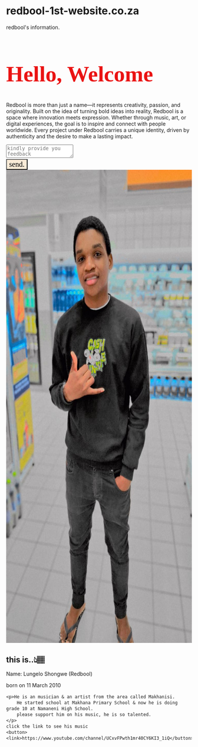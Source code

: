 # redbool-1st-website.co.za
redbool's information.
<!DOCTYPE html>
<!DOCTYPE html>
<html lang="en">
<head>
    <meta charset="UTF-8">
    <meta name="viewport" content="width=device-width, initial-scale=1.0">
    <title>Redbool</title>
</head>
<body> 
    <h1 style="color: rgba(233, 9, 9, 0.959); font-family: 'Times New Roman', Times, serif; font-size: 60px;">Hello, Welcome </h1>
    <P>Redbool is more than just a name—it represents creativity, passion, and originality. Built on the idea of turning bold ideas into reality, Redbool is a space where innovation meets expression. Whether through music, art, or digital experiences, the goal is to inspire and connect with people worldwide. Every project under Redbool carries a unique identity, driven by authenticity and the desire to make a lasting impact.
    </P>
    <textarea placeholder="kindly provide you feedback"></textarea>
    <br>
    <button style="background-color: antiquewhite;font-family: 'Times New Roman', Times, serif; font-size: 20px;">send.</button>
    <img src="WhatsApp Image 2025-10-04 at 15.29.32_97e2020a.jpg" alt="Image" height="1280px" width="720">
    <h2>this is..👆🏽</h2>
    <P>Name: Lungelo Shongwe (Redbool)</P>
    <p>born on 11 March 2010</p>
   
    <p>He is an musician & an artist from the area called Makhanisi. 
        He started school at Makhana Primary School & now he is doing grade 10 at Namaneni High School.
        please support him on his music, he is so talented.     
    </p>
    click the link to see his music
    <button><link>https://www.youtube.com/channel/UCxvFPwth1mr40CY6KI3_1iQ</button>
</body>
</html>
